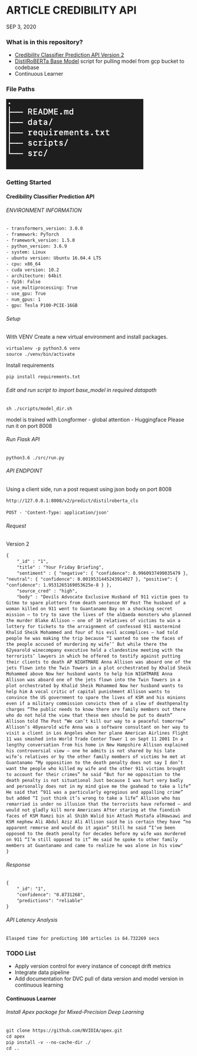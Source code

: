 ARTICLE CREDIBILITY API
================
SEP 3, 2020

### What is in this repository?

  - [Credibility Classifier Prediction API Version 2](/src/api)
  - [DistilRoBERTa Base
    Model](/scripts/model_dir.sh) script for pulling model from gcp bucket to codebase
  - Continuous Learner

### File Paths

![Directory](/data/filepath.png)

### Getting Started


#### Credibility Classifier Prediction API

###### ENVIRONMENT INFORMATION

    - transformers_version: 3.0.0
    - framework: PyTorch
    - framework_version: 1.5.0
    - python_version: 3.6.9
    - system: Linux
    - ubuntu version: Ubuntu 16.04.4 LTS
    - cpu: x86_64
    - cuda version: 10.2
    - architecture: 64bit
    - fp16: False
    - use_multiprocessing: True
    - use_gpu: True
    - num_gpus: 1
    - gpu: Tesla P100-PCIE-16GB

###### Setup

With VENV Create a new virtual environment and install packages.

    virtualenv -p python3.6 venv
    source ./venv/bin/activate

Install requirements

    pip install requirements.txt

###### Edit and run script to import base\_model in required datapath

    sh ./scripts/model_dir.sh

model is trained with Longformer - global attention - Huggingface Please
run it on port 8008

###### Run Flask API

    python3.6 ./src/run.py

###### API ENDPOINT

Using a client side, run a post request using json body on port 8008

    http://127.0.0.1:8008/v2/predict/distilroberta_cls
    
    POST - 'Content-Type: application/json'

###### Request

Version 2

    { 
        "_id" : "1", 
        "title" : "Your Friday Briefing", 
        "sentiment" : { "negative": { "confidence": 0.9960937499035479 }, "neutral": { "confidence": 0.0019531445243914027 }, "positive": { "confidence": 1.9531265169053625e-8 } }, 
        "source_cred" : "high", 
        "body" : "Devils Advocate Exclusive Husband of 911 victim goes to Gitmo to spare plotters from death sentence NY Post The husband of a woman killed on 911 went to Guantanamo Bay on a shocking secret mission — to try to save the lives of the alQaeda monsters who planned the murder Blake Allison — one of 10 relatives of victims to win a lottery for tickets to the arraignment of confessed 911 mastermind Khalid Sheik Mohammed and four of his evil accomplices — had told people he was making the trip because “I wanted to see the faces of the people accused of murdering my wife’’ But while there the 62yearold winecompany executive held a clandestine meeting with the terrorists’ lawyers in which he offered to testify against putting their clients to death AP NIGHTMARE Anna Allison was aboard one of the jets flown into the Twin Towers in a plot orchestrated by Khalid Sheik Mohammed above Now her husband wants to help him NIGHTMARE Anna Allison was aboard one of the jets flown into the Twin Towers in a plot orchestrated by Khalid Sheik Mohammed Now her husband wants to help him A vocal critic of capital punishment Allison wants to convince the US government to spare the lives of KSM and his minions even if a military commission convicts them of a slew of deathpenalty charges “The public needs to know there are family members out there who do not hold the view that these men should be put to death” Allison told The Post “We can’t kill our way to a peaceful tomorrow” Allison’s 48yearold wife Anna was a software consultant on her way to visit a client in Los Angeles when her plane American Airlines Flight 11 was smashed into World Trade Center Tower 1 on Sept 11 2001 In a lengthy conversation from his home in New Hampshire Allison explained his controversial view — one he admits is not shared by his late wife’s relatives or by the other family members of victims he met at Guantanamo “My opposition to the death penalty does not say I don’t want the people who killed my wife and the other 911 victims brought to account for their crimes” he said “But for me opposition to the death penalty is not situational Just because I was hurt very badly and personally does not in my mind give me the goahead to take a life” He said that “911 was a particularly egregious and appalling crime” but added “I just think it’s wrong to take a life” Allison who has remarried is under no illusion that the terrorists have reformed — and would not gladly kill more Americans After staring at the fiendish faces of KSM Ramzi bin al Shibh Walid bin Attash Mustafa alHawsawi and KSM nephew Ali Abdul Aziz Ali Allison said he is certain they have “no apparent remorse and would do it again” Still he said “I’ve been opposed to the death penalty for decades before my wife was murdered on 911 “I’m still opposed to it” He said he spoke to other family members at Guantanamo and came to realize he was alone in his view" 
    }

###### Response

    {
        "_id": "1",
        "confidence": "0.8731268",
        "predictions": "reliable"
    }


###### API Latency Analysis

    Elasped time for predicting 100 articles is 64.732269 secs

    


### TODO List

  - Apply version control for every instance of concept drift metrics
  - Integrate data pipeline
  - Add documentation for DVC pull of data version and model version in
    continuous learning

#### Continuous Learner

###### Install Apex package for Mixed-Precision Deep Learning

    git clone https://github.com/NVIDIA/apex.git
    cd apex
    pip install -v --no-cache-dir ./
    cd ..
